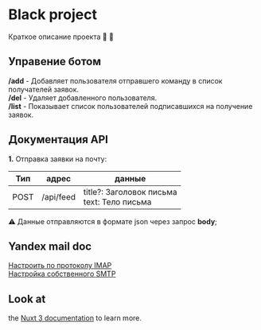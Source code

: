 # Black project
Краткое описание проекта 🔦 🔆

## Управение ботом
**/add** - Добавляет пользователя отправшего команду в список получателей заявок.  
**/del** - Удаляет добавленного пользователя.  
**/list** - Показывает список пользователей подписавшихся на получение заявок.  

## Документация API

**1.** Отправка заявки на почту:

| Тип  | адрес     | данные                                            |
|------|-----------|---------------------------------------------------|
| POST | /api/feed | title?: Заголовок письма <br/> text: Тело письма |

⚠ Данные отправляются в формате json через запрос **body**;

## Yandex mail doc
[Настроить по протоколу IMAP](https://yandex.ru/support/mail/mail-clients/others.html)  
[Настройка собственного SMTP](https://habr.com/ru/companies/ruvds/articles/325356/)


## Look at
the [Nuxt 3 documentation](https://nuxt.com/docs/getting-started/introduction) to learn more.

